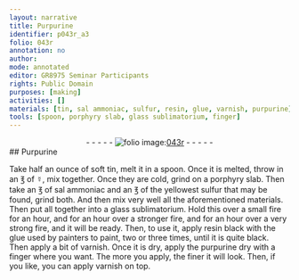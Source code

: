 ```yaml
---
layout: narrative
title: Purpurine
identifier: p043r_a3
folio: 043r
annotation: no
author:
mode: annotated
editor: GR8975 Seminar Participants
rights: Public Domain
purposes: [making]
activities: []
materials: [tin, sal ammoniac, sulfur, resin, glue, varnish, purpurine]
tools: [spoon, porphyry slab, glass sublimatorium, finger]
---
```


 <div class="folio" align="center">- - - - - <a href="http://gallica.bnf.fr/ark:/12148/btv1b10500001g/f91.image" target="_blank"><img src="https://cu-mkp.github.io/GR8975-edition/assets/photo-icon.png" alt="folio image: " style="display:inline-block; margin-bottom:-3px;"/>043r</a> - - - - - </div>  
## Purpurine

 
Take half an ounce of soft <span class="material">tin</span>, melt it in a <span class="tool">spoon</span>. Once it is melted, throw in an ℥ of ☿, mix together. Once they are cold, grind on a <span class="tool">porphyry slab</span>. Then take an ℥ of <span class="material">sal ammoniac</span> and an ℥ of the yellowest <span class="material">sulfur</span> that may be found, grind both. And then mix very well all the aforementioned materials. Then put all together into a <span class="tool">glass sublimatorium</span>. Hold this over a small fire for an hour, and for an hour over a stronger fire, and for an hour over a very strong fire, and it will be ready. Then, to use it, apply <span class="material">resin</span> black with the <span class="material">glue</span> used by painters to paint, two or three times, until it is quite black. Then apply a bit of <span class="material">varnish</span>. Once it is dry, apply the <span class="material">purpurine</span> dry with a <span class="tool">finger</span> where you want. The more you apply, the finer it will look. Then, if you like, you can apply varnish on top.
 